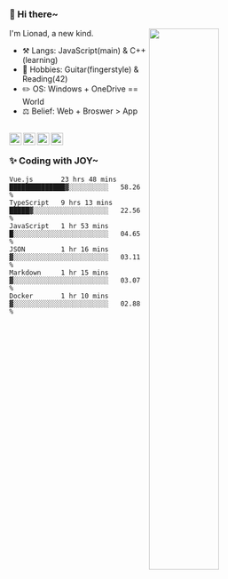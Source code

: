 ### 👋 Hi there~

[<img align="right" width="50%" src="https://github-readme-stats.vercel.app/api?username=Lionad-Morotar&show_icons=true">](https://metrics.lecoq.io/Lionad-Morotar?template=classic)

I'm Lionad, a new kind.

- ⚒️ Langs: JavaScript(main) & C++(learning)
- 🎨 Hobbies: Guitar(fingerstyle) & Reading(42)
- ✏️ OS: Windows + OneDrive == World
- ⚖️ Belief: Web + Broswer > App

<br />

<a href="https://www.lionad.art">
  <img align="left" alt="lionad-art" width="22px" src="https://cdn.jsdelivr.net/npm/simple-icons@3.1.0/icons/wordpress.svg" />
</a>
<a href="#1806234223">
  <img align="left" alt="1806234223" width="22px" src="https://cdn.jsdelivr.net/npm/simple-icons@3.1.0/icons/tencentqq.svg" />
</a>
<a href="https://www.zhihu.com/people/Lionad">
  <img align="left" alt="132yse" width="22px" src="https://cdn.jsdelivr.net/npm/simple-icons@3.1.0/icons/zhihu.svg" />
</a>
<a href="https://github.com/Lionad-Morotar">
  <img align="left" alt="yisar" width="22px" src="https://cdn.jsdelivr.net/npm/simple-icons@3.1.0/icons/github.svg" />
</a>

<br />

### ✨ Coding with JOY~

<!--START_SECTION:waka-->

```text
Vue.js       23 hrs 48 mins  ██████████████▓░░░░░░░░░░   58.26 %
TypeScript   9 hrs 13 mins   █████▓░░░░░░░░░░░░░░░░░░░   22.56 %
JavaScript   1 hr 53 mins    █░░░░░░░░░░░░░░░░░░░░░░░░   04.65 %
JSON         1 hr 16 mins    ▓░░░░░░░░░░░░░░░░░░░░░░░░   03.11 %
Markdown     1 hr 15 mins    ▓░░░░░░░░░░░░░░░░░░░░░░░░   03.07 %
Docker       1 hr 10 mins    ▓░░░░░░░░░░░░░░░░░░░░░░░░   02.88 %
```

<!--END_SECTION:waka-->
